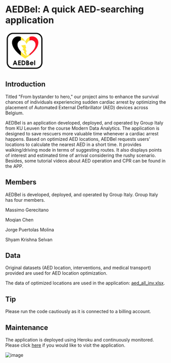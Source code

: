 # AEDBel: A quick AED-searching application

<img src="AED_Bel.png" alt="APP icon" width="120" height="120">

## Introduction ##

Titled "From bystander to hero," our project aims to enhance the survival chances of individuals experiencing sudden cardiac arrest by optimizing the placement of Automated External Defibrillator (AED) devices across Belgium.

AEDBel is an application developed, deployed, and operated by Group Italy from KU Leuven for the course Modern Data Analytics. The application is designed to save rescuers more valuable time whenever a cardiac arrest happens. Based on optimized AED locations, AEDBel requests users' locations to calculate the nearest AED in a short time. It provides walking/driving mode in terms of suggesting routes. It also displays points of interest and estimated time of arrival considering the rushy scenario. Besides, some tutorial videos about AED operation and CPR can be found in the APP.

## Members ##
AEDBel is developed, deployed, and operated by Group Italy. Group Italy has four members.

Massimo Gerecitano

Moqian Chen

Jorge Puertolas Molina

Shyam Krishna Selvan

## Data ##

Original datasets (AED location, interventions, and medical transport) provided are used for AED location optimization.

The data of optimized locations are used in the application: [aed_all_inv.xlsx](https://github.com/Moqian1122/aedbel/blob/main/aed_all_inv.xlsx).

## Tip ##

Please run the code cautiously as it is connected to a billing account.

## Maintenance ##

The application is deployed using Heroku and continuously monitored. Please click [here](https://aedbel-4bb7a00847c1.herokuapp.com/) if you would like to visit the application. 

![image](https://github.com/Moqian1122/aedbel/assets/162614386/66fac628-8fdd-48b6-9305-82f374e2c0d7)
